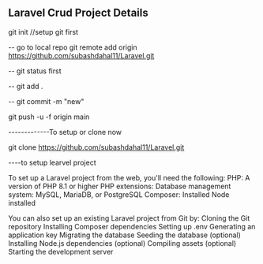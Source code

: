 

##  Laravel Crud Project Details



git init  //setup git first


-- go to local repo 
git remote add origin https://github.com/subashdahal11/Laravel.git

-- git status first

-- git add . 

-- git commit -m "new"

git push -u -f origin main 



-------------To setup or clone now 

git clone https://github.com/subashdahal11/Laravel.git

----to setup learvel project

To set up a Laravel project from the web, you'll need the following: 
PHP: A version of PHP 8.1 or higher
PHP extensions: 
Database management system: MySQL, MariaDB, or PostgreSQL
Composer: Installed
Node installed


You can also set up an existing Laravel project from Git by: 
Cloning the Git repository
Installing Composer dependencies
Setting up .env
Generating an application key
Migrating the database
Seeding the database (optional)
Installing Node.js dependencies (optional)
Compiling assets (optional)
Starting the development server




